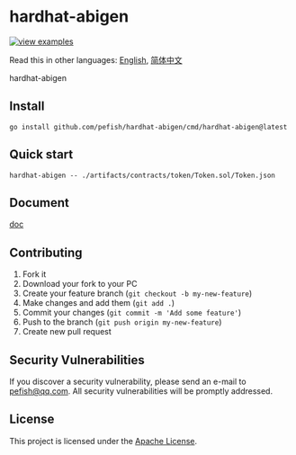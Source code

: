 # hardhat-abigen

[![view examples](https://img.shields.io/badge/learn%20by-examples-0C8EC5.svg?style=for-the-badge&logo=go)](https://github.com/pefish/hardhat-abigen)

Read this in other languages: [English](README.md), [简体中文](README_zh-cn.md)

hardhat-abigen

## Install

```
go install github.com/pefish/hardhat-abigen/cmd/hardhat-abigen@latest
```

## Quick start

```shell script
hardhat-abigen -- ./artifacts/contracts/token/Token.sol/Token.json
```

## Document

[doc](https://godoc.org/github.com/pefish/hardhat-abigen)

## Contributing

1. Fork it
2. Download your fork to your PC
3. Create your feature branch (`git checkout -b my-new-feature`)
4. Make changes and add them (`git add .`)
5. Commit your changes (`git commit -m 'Add some feature'`)
6. Push to the branch (`git push origin my-new-feature`)
7. Create new pull request

## Security Vulnerabilities

If you discover a security vulnerability, please send an e-mail to [pefish@qq.com](mailto:pefish@qq.com). All security vulnerabilities will be promptly addressed.

## License

This project is licensed under the [Apache License](LICENSE).
